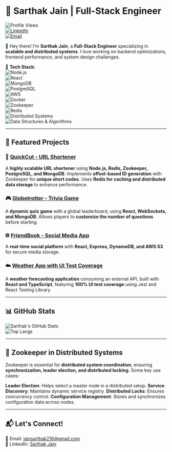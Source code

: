 # 🚀 Sarthak Jain | Full-Stack Engineer  

![Profile Views](https://komarev.com/ghpvc/?username=Sarthak9123&color=blueviolet&style=flat)  
[![LinkedIn](https://img.shields.io/badge/LinkedIn-Sarthak%20Jain-blue?logo=linkedin)](https://www.linkedin.com/in/sarthak-jain-181980167)  
[![Email](https://img.shields.io/badge/Email-SarthakJain01%40gmail.com-red?logo=gmail)](mailto:jainsarthak216@gmail.com)  

👋 Hey there! I'm **Sarthak Jain**, a **Full-Stack Engineer** specializing in **scalable and distributed systems**. I love working on backend optimizations, frontend performance, and system design challenges.  

🔹 **Tech Stack:**  
![Node.js](https://img.shields.io/badge/Node.js-339933?style=for-the-badge&logo=node.js&logoColor=white)  
![React](https://img.shields.io/badge/React-20232A?style=for-the-badge&logo=react&logoColor=61DAFB)  
![MongoDB](https://img.shields.io/badge/MongoDB-47A248?style=for-the-badge&logo=mongodb&logoColor=white)  
![PostgreSQL](https://img.shields.io/badge/PostgreSQL-336791?style=for-the-badge&logo=postgresql&logoColor=white)  
![AWS](https://img.shields.io/badge/AWS-FF9900?style=for-the-badge&logo=amazonaws&logoColor=white)  
![Docker](https://img.shields.io/badge/Docker-2496ED?style=for-the-badge&logo=docker&logoColor=white)  
![Zookeeper](https://img.shields.io/badge/Zookeeper-FF6F00?style=for-the-badge&logo=apache-zookeeper&logoColor=white)  
![Redis](https://img.shields.io/badge/Redis-DC382D?style=for-the-badge&logo=redis&logoColor=white)  
![Distributed Systems](https://img.shields.io/badge/Distributed%20Systems-6A5ACD?style=for-the-badge)  
![Data Structures & Algorithms](https://img.shields.io/badge/DS%20%26%20Algo-FFA500?style=for-the-badge)  

---

## 📌 Featured Projects  

### 🚀 [QuickCut - URL Shortener](https://github.com/your-repo-link)  
A **highly scalable URL shortener** using **Node.js, Redis, Zookeeper, PostgreSQL, and MongoDB**. Implements **offset-based ID generation** with Zookeeper for **unique short codes**. Uses **Redis for caching and distributed data storage** to enhance performance.  

### 🎮 [Globetrotter - Trivia Game](https://github.com/your-repo-link)  
A **dynamic quiz game** with a global leaderboard, using **React, WebSockets, and MongoDB**. Allows players to **customize the number of questions** before starting.  

### 🌐 [FriendBook - Social Media App](https://github.com/your-repo-link)  
A **real-time social platform** with **React, Express, DynamoDB, and AWS S3** for secure media storage.  

### ☁️ [Weather App with UI Test Coverage](https://github.com/your-repo-link)  
A **weather forecasting application** consuming an external API, built with **React and TypeScript**, featuring **100% UI test coverage** using Jest and React Testing Library.  

---

## 📊 GitHub Stats  

![Sarthak's GitHub Stats](https://github-readme-stats.vercel.app/api?username=Sarthak9123&show_icons=true&theme=radical)  
![Top Langs](https://github-readme-stats.vercel.app/api/top-langs/?username=Sarthak9123&layout=compact&theme=radical)  

---

## 📂 Zookeeper in Distributed Systems  
Zookeeper is essential for **distributed system coordination**, ensuring **synchronization, leader election, and distributed locking**. Some key use cases:

**Leader Election**: Helps select a master node in a distributed setup.
**Service Discovery**: Maintains dynamic service registry.
**Distributed Locks**: Ensures concurrency control.
**Configuration Management**: Stores and synchronizes configuration data across nodes.

---

## 📬 Let's Connect!  
📧 Email: [jainsarthak216@gmail.com](mailto:jainsarthak216@gmail.com)  
🔗 LinkedIn: [Sarthak Jain](https://www.linkedin.com/in/sarthak-jain-181980167)
